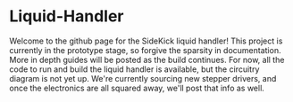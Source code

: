 # Liquid-Handler

Welcome to the github page for the SideKick liquid handler! This project is currently in the prototype stage, so forgive the sparsity in documentation. More in depth guides will be posted as the build continues. For now, all the code to run and build the liquid handler is available, but the circuitry diagram is not yet up. We're currently sourcing new stepper drivers, and once the electronics are all squared away, we'll post that info as well.

